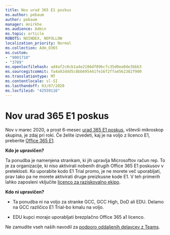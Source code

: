 ```yaml
---
title: Nov urad 365 E1 poskus
ms.author: pebaum
author: pebaum
manager: mnirkhe
ms.audience: Admin
ms.topic: article
ROBOTS: NOINDEX, NOFOLLOW
localization_priority: Normal
ms.collection: Adm_O365
ms.custom:
- "9001710"
- "3789"
ms.openlocfilehash: ad4af2c0cb1a4e2186df89bcfc35d0ea0de3bbb3
ms.sourcegitcommit: fa4a92ddd5c8bb695441fe16f2ffa4562382f900
ms.translationtype: MT
ms.contentlocale: sl-SI
ms.lasthandoff: 03/07/2020
ms.locfileid: "42559116"
---
```

# <a name="new-office-365-e1-trial"></a>Nov urad 365 E1 poskus

Nov v marec 2020, a prost 6-mesec [urad 365 E1 poskus](https://docs.microsoft.com/MicrosoftTeams/e1-trial-license), vštevši mikroskop skupina, je zdaj pri roki. Če želite izvedeti, kaj je na voljo z licenco E1, preberite [Office 365 E1](https://www.microsoft.com/microsoft-365/business/office-365-enterprise-e1-business-software).

**Kdo je upravičen?**

Ta ponudba je namenjena strankam, ki jih upravlja Microsoftov račun rep. To je za organizacije, ki niso aktivirali nobenih drugih Office 365 E1 poskusov v preteklosti. Ko uporabite kodo E1 Trial promo, je ne morete več uporabljati, prav tako pa ne morete aktivirati druge preizkusne kode E1. V teh primerih lahko zaposleni vključite [licenco za raziskovalno ekipo](https://docs.microsoft.com/MicrosoftTeams/teams-exploratory).

**Kdo ni upravičen?**

- Ta ponudba ni na voljo za stranke GCC, GCC High, DoD ali EDU. Delamo na GCC različico E1 Trial-bo kmalu na voljo.

 - EDU kupci morajo uporabljati brezplačno Office 365 a1 licenco.

Ne zamudite vseh naših navodil za [podporo oddaljenih delavcev z Teams](https://docs.microsoft.com/MicrosoftTeams/support-remote-work-with-teams).
